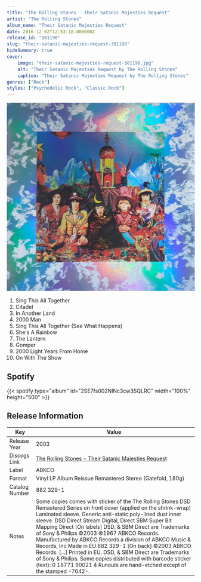```yaml
---
title: "The Rolling Stones - Their Satanic Majesties Request"
artist: "The Rolling Stones"
album_name: "Their Satanic Majesties Request"
date: 2016-12-02T12:53:18.000000Z
release_id: "381198"
slug: "their-satanic-majesties-request-381198"
hideSummary: true
cover:
    image: "their-satanic-majesties-request-381198.jpg"
    alt: "Their Satanic Majesties Request by The Rolling Stones"
    caption: "Their Satanic Majesties Request by The Rolling Stones"
genres: ["Rock"]
styles: ["Psychedelic Rock", "Classic Rock"]
---
```


![Their Satanic Majesties Request by The Rolling Stones](their-satanic-majesties-request-381198.jpg)

<!-- section break -->

1. Sing This All Together
2. Citadel
3. In Another Land
4. 2000 Man
5. Sing This All Together (See What Happens)
6. She's A Rainbow
7. The Lantern
8. Gomper
9. 2000 Light Years From Home
10. On With The Show

<!-- section break -->


## Spotify
{{< spotify type="album" id="2SE7fs002NlNc3cw3SQLRC" width="100%" height="500" >}}




## Release Information
|  Key           | Value                                                |
| ---------------| ---------------------------------------------------- |
| Release Year   | 2003                                   |
| Discogs Link   | [The Rolling Stones - Their Satanic Majesties Request](https://www.discogs.com/release/381198-The-Rolling-Stones-Their-Satanic-Majesties-Request) |
| Label          | ABKCO |
| Format         | Vinyl LP Album Reissue Remastered Stereo (Gatefold, 180g) |
| Catalog Number | 882 329-1 |
| Notes | Some copies comes with sticker of the The Rolling Stones DSD Remastered Series on front cover (applied on the shrink-wrap) Laminated sleeve. Generic anti-static poly-lined dust inner sleeve. DSD Direct Stream Digital, Direct SBM Super Bit Mapping Direct  [On labels] DSD, & SBM Direct are Trademarks of Sony & Philips ©2003 ℗1967 ABKCO Records. Manufactured by ABKCO Records a division of ABKCO Music & Records, Inc Made in EU 882 329-1  [On back] ©2003 ABKCO Records. [...] Printed in EU. DSD, & SBM Direct are Trademarks of Sony & Philips.  Some copies distributed with barcode sticker (text): 0 18771 90021 4  Runouts are hand-etched except of the stamped -7642-. |